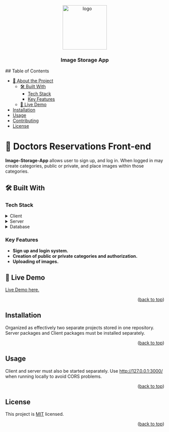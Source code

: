 <div align="center">
  <img src="./src/assets/doctors Icon.png" alt="logo" width="140"  height="auto" />
  <br/>

  <h3><b>Image Storage App</b></h3>

</div>
## Table of Contents

- [📖 About the Project](#about-project)
  - [🛠 Built With](#built-with)
    - [Tech Stack](#tech-stack)
    - [Key Features](#key-features)
  - [🚀 Live Demo](#live-demo)
- [Installation](#installation)
- [Usage](#usage)
- [Contributing](#contributing)
- [License](#license)



<!-- PROJECT DESCRIPTION -->

# 📖 Doctors Reservations Front-end <a name="about-project"></a>


**Image-Storage-App** allows user to sign up, and log in. When logged in may create categories, public or private, and place images within those categories.

## 🛠 Built With <a name="built-with"></a>

### Tech Stack <a name="tech-stack"></a>


<details>
  <summary>Client</summary>
  <ul>
    <li><a href="https://reactjs.org/">React.js</a></li>
  </ul>
</details>

<details>
  <summary>Server</summary>
  <ul>
    <li><a href="https://expressjs.com/">Express.js</a></li>
  </ul>
</details>

<details>
<summary>Database</summary>
  <ul>
    <li><a href="https://www.postgresql.org/">PostgreSQL</a></li>
  </ul>
</details>

<!-- Features -->

### Key Features <a name="key-features"></a>


- **Sign up and login system.**
- **Creation of public or private categories and authorization.**
- **Uploading of images.**

<!-- LIVE DEMO -->

## 🚀 Live Demo <a name="live-demo"></a>

[Live Demo here.](https://deployment--tiny-sunburst-e4134c.netlify.app)

<p align="right">(<a href="#readme-top">back to top</a>)</p>

## Installation

Organized as effectively two separate projects stored in one repository. Server packages and Client packages must be installed separately.

<p align="right">(<a href="#readme-top">back to top</a>)</p>

## Usage

Client and server must also be started separately. Use http://127.0.0.1:3000/ when running locally to avoid CORS problems.

<p align="right">(<a href="#readme-top">back to top</a>)</p>

## License

This project is [MIT](./LICENSE) licensed.

<p align="right">(<a href="#readme-top">back to top</a>)</p>
